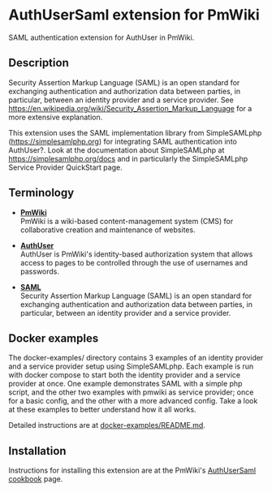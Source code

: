 # AuthUserSaml extension for PmWiki

SAML authentication extension for AuthUser in PmWiki.

## Description

Security Assertion Markup Language (SAML) is an open standard for exchanging authentication and authorization data between parties, in particular, between an identity provider and a service provider. See https://en.wikipedia.org/wiki/Security_Assertion_Markup_Language for a more extensive explanation.

This extension uses the SAML implementation library from SimpleSAMLphp (https://simplesamlphp.org) for integrating SAML authentication into AuthUser?. Look at the documentation about SimpleSAMLphp at https://simplesamlphp.org/docs and in particularly the SimpleSAMLphp Service Provider QuickStart page.

## Terminology

* **[PmWiki](https://www.pmwiki.org)**  <br>
  PmWiki is a wiki-based content-management system (CMS) for collaborative creation and maintenance of websites.

* **[AuthUser](https://www.pmwiki.org/wiki/PmWiki/AuthUser)** <br>
AuthUser is PmWiki's identity-based authorization system that allows access to pages to be controlled through 
the use of usernames and passwords.

* **[SAML](https://en.wikipedia.org/wiki/Security_Assertion_Markup_Language)** <br>
  Security Assertion Markup Language (SAML) is an open standard for exchanging authentication and authorization data between parties, in particular, between an identity provider and a service provider.
   
## Docker examples
 The docker-examples/ directory contains 3 examples of an identity provider and a service provider setup using SimpleSAMLphp. Each example is run with docker compose to start both the identity provider and a service provider at once. One example demonstrates SAML with a simple php script, and the other two examples with pmwiki as service provider; once for a basic config, and the other with a more advanced config. Take a look at these examples to better understand how it all works. 
 
Detailed instructions are at [docker-examples/README.md](https://github.com/harcokuppens/PmWiki-Cookbook-AuthUserSaml/blob/main/docker-examples/README.md).

## Installation

Instructions for installing this extension are at the PmWiki's [AuthUserSaml cookbook](https://www.pmwiki.org/wiki/Cookbook/AuthUserSaml) page.
